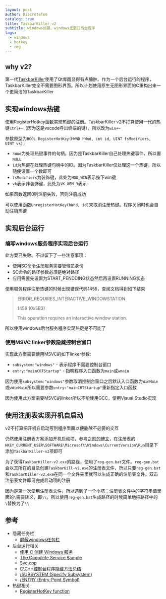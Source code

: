 ```yaml
---
layout: post
author: DiscreteTom
catalog: true
title: TaskbarKiller-v2
subtitle: windows热键、windows无窗口后台程序
tags:
  - windows
  - hotkey
  - reg
---
```


## why v2?

第一代[TaskbarKiller](https://github.com/DiscreteTom/TaskBarKiller)使用了Qt库而显得有点臃肿。作为一个后台运行的程序，TaskbarKiller完全不需要图形界面。所以计划使用原生无图形界面的C重构出来一个更简洁的TaskbarKiller

## 实现windows热键

使用RegisterHotkey函数实现热键的注册。TaskbarKiller v2不打算使用一代的热键`ctrl+~`（因为这是vscode呼出终端的键），所以改为`win+~`

参数原型为`BOOL RegisterHotKey(HWND hWnd, int id, UINT fsModifiers, UINT vk);`

- `hWnd`为处理热键事件的句柄。因为是TaskbarKiller自己处理热键事件，所以置`NULL`
- `id`为热键在处理热键句柄中的ID。因为TaskbarKiller仅处理这一个热键，所以随便设置一个数即可
- `fsModifiers`为装饰键，此处为`MOD_WIN`表示按下win键
- `vk`表示非装饰键，此处为`VK_OEM_3`表示`~`

如果函数返回0则注册失败，否则注册成功

可以使用函数`UnregisterHotKey(hWnd, id)`来取消注册热键。程序关闭时也会自动注销热键

## 实现后台运行

### 编写windows服务程序实现后台运行

此方案已失败。不过留下了一些注意事项：

- 使用SC命令注册服务需要管理员身份
- SC命令的路径参数必须是绝对路径
- 应用需要先设置为START_PENDDING状态然后再设置RUNNING状态

使用服务程序注册热键的时候出现错误代码1459，查阅文档得到如下结果

>ERROR_REQUIRES_INTERACTIVE_WINDOWSTATION
>
>1459 (0x5B3)
>
>This operation requires an interactive window station.

所以使用windows后台服务程序实现热键是不可能了

### 使用MSVC linker参数隐藏控制台窗口

实现此方案需要使用MSVC的如下linker参数:
- `subsystem:"windows"` - 表示程序不需要控制台窗口
- `entry:"mainCRTStartup"` - 指明程序入口函数为`main`或`wmain`

因为使用`subsystem:"windows"`参数取消控制台窗口之后默认入口函数为`WinMain`或`wWinMain`所以需要参数`entry:"mainCRTStartup"`重新指定入口函数

因为使用此方案需要MSVC的linker所以不能使用GCC，使用Visual Studio实现

## 使用注册表实现开机自启动

v2不打算把开机自启动写到程序里面以便删除不必要的交互

仍然使用注册表方案添加开机启动项，参考[之前的博文](https://discretetom.github.io/2018/04/09/Qt-Windows%E5%BA%94%E7%94%A8%E5%BC%80%E6%9C%BA%E8%87%AA%E5%90%AF%E5%8A%A8%E7%9B%B8%E5%85%B3/)，在注册表的`HKEY_CURRENT_USER\SOFTWARE\Microsoft\Windows\CurrentVersion\Run`目录下添加`TaskbarKiller-v2`项即可

为了获得`TaskbarKiller-v2.exe`的路径，使用了`reg-gen.bat`文件。`reg-gen.bat`会以其所在的目录创建`TaskbarKill-v2.exe`的注册表文件，所以只要`reg-gen.bat`和`TaskbarKiller-v2.exe`在同一个文件夹里就可以生成正确的注册表文件。双击注册表文件即可完成启动项的注册

因为是第一次使用注册表文件，所以遇到了一个小坑：注册表文件中的字符串值里面的`\`需要转义，即`\\`。所以使用`reg-gen.bat`生成路径的时候简单地把路径中的`\`替换为了`\\`

## 参考

- 隐藏任务栏
  - [屏蔽windows任务栏](https://discretetom.github.io/2018/05/25/%E5%B1%8F%E8%94%BDWindows%E4%BB%BB%E5%8A%A1%E6%A0%8F/)
- 后台运行相关
  - [使用 C 创建 Windows 服务](https://beginor.github.io/2014/09/19/windows-service-with-c.html)
  - [The Complete Service Sample](https://docs.microsoft.com/zh-cn/windows/win32/services/the-complete-service-sample)
  - [Svc.cpp](https://docs.microsoft.com/zh-cn/windows/win32/services/svc-cpp)
  - [C\C++控制台程序隐藏方法总结](https://blog.csdn.net/lynch0571/article/details/33320551)
  - [/SUBSYSTEM (Specify Subsystem)](https://docs.microsoft.com/en-us/cpp/build/reference/subsystem-specify-subsystem?view=vs-2019)
  - [/ENTRY (Entry-Point Symbol)](https://docs.microsoft.com/en-us/cpp/build/reference/entry-entry-point-symbol?view=vs-2019)
- 热键相关
  - [RegisterHotKey function](https://docs.microsoft.com/en-us/windows/win32/api/winuser/nf-winuser-registerhotkey)